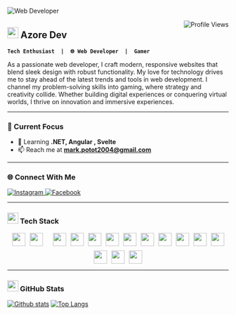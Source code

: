 ![Web Developer](https://media4.giphy.com/media/v1.Y2lkPTc5MGI3NjExN280em9vcnRtdTBzbTU1YzcwMHQ0bzE2a3o4cTljbmd3cG84cnhvOSZlcD12MV9pbnRlcm5hbF9naWZfYnlfaWQmY3Q9Zw/kkwwub0ANo8wm2hXwE/giphy.gif)

<img src="https://komarev.com/ghpvc/?username=Mark20042&label=Profile%20views&color=0e75b6&style=for-the-badge" alt="Profile Views" align="right" />


<!-- ABOUT ME SECTION WITH ANIMATION -->
## <img src="https://media.giphy.com/media/hvRJCLFzcasrR4ia7z/giphy.gif" width="25px"> Azore Dev
**`Tech Enthusiast  |  🌐 Web Developer  |  Gamer`**
<div align="left">
  <p>
As a passionate web developer, I craft modern, responsive websites that blend sleek design with robust functionality. My love for technology drives me to stay ahead of the latest trends and tools in web development. I channel my problem-solving skills into gaming, where strategy and creativity collide. Whether building digital experiences or conquering virtual worlds, I thrive on innovation and immersive experiences.
  </p>
  </div>

  
  ---

  
### 🎯 Current Focus

- 🌱 Learning **.NET, Angular , Svelte**  
- 📫 Reach me at **mark.potot2004@gmail.com**  




---
### 🌐 Connect With Me
<div align="left">
  <a href="https://www.instagram.com/azorezxc" target="_blank">
    <img src="https://img.shields.io/badge/Instagram-E4405F?logo=instagram&logoColor=white&style=for-the-badge" alt="Instagram">
  </a>
  <a href="https://www.facebook.com/makoyjoseph.minor" target="_blank">
    <img src="https://img.shields.io/badge/Facebook-1877F2?logo=facebook&logoColor=white&style=for-the-badge" alt="Facebook">
  </a>
</div>

---

<!-- TECH STACK WITH ANIMATIONS -->
### <img src="https://media2.giphy.com/media/QssGEmpkyEOhBCb7e1/giphy.gif?cid=ecf05e47a0n3gi1bfqntqmob8g9aid1oyj2wr3ds3mg700bl&rid=giphy.gif" width="25px">  Tech Stack
<div align="center" style="display: flex; flex-wrap: wrap; gap: 10px; justify-content: center;">


<img src="https://img.shields.io/badge/HTML-%23E34F26.svg?logo=html5&logoColor=white" height="30">
<img src="https://img.shields.io/badge/CSS-639?logo=css&logoColor=fff" height="30">
<img src="https://img.shields.io/badge/JavaScript-F7DF1E?logo=javascript&logoColor=000" height="3">
<img src="https://img.shields.io/badge/Tailwind%20CSS-%2338B2AC.svg?logo=tailwind-css&logoColor=white" height="30">
<img src="https://img.shields.io/badge/C-00599C?logo=c&logoColor=white" height="30">
<img src="https://img.shields.io/badge/C++-%2300599C.svg?logo=c%2B%2B&logoColor=white" height="30">
<img src="https://custom-icon-badges.demolab.com/badge/C%23-%23239120.svg?logo=cshrp&logoColor=white" height="30">
<img src="https://img.shields.io/badge/Java-%23ED8B00.svg?logo=openjdk&logoColor=white" height="30">
<img src="https://img.shields.io/badge/Angular-%23DD0031.svg?logo=angular&logoColor=white" height="30">
<img src="https://img.shields.io/badge/Svelte-%23f1413d.svg?logo=svelte&logoColor=white" height="30">
<img src="https://img.shields.io/badge/React-%2320232a.svg?logo=react&logoColor=%2361DAFB" height="30">
<img src="https://img.shields.io/badge/.NET-512BD4?logo=dotnet&logoColor=fff" height="30">
<img src="https://img.shields.io/badge/MySQL-4479A1?logo=mysql&logoColor=fff" height="30">
<img src="https://custom-icon-badges.demolab.com/badge/Microsoft%20SQL%20Server-CC2927?logo=mssqlserver-white&logoColor=white" height="30">
<img src="https://img.shields.io/badge/Git-F05032?logo=git&logoColor=fff" height="30">
<img src="https://img.shields.io/badge/Figma-F24E1E?logo=figma&logoColor=white" height="30">

</div>
 
---


<!-- GITHUB STATS WITH ANIMATIONS -->
### <img src="https://media.giphy.com/media/iY8CRBdQXODJSCERIr/giphy.gif" width="25px"> GitHub Stats

  <a href="#">![Github stats](https://github-readme-stats.vercel.app/api?username=Mark20042&theme=blueberry&count_private=true&hide_border=true&line_height=20)</a>
  <a href="#">![Top Langs](https://github-readme-stats.vercel.app/api/top-langs/?username=Mark20042&layout=compact&theme=blueberry&count_private=true&hide_border=true)</a>

 
